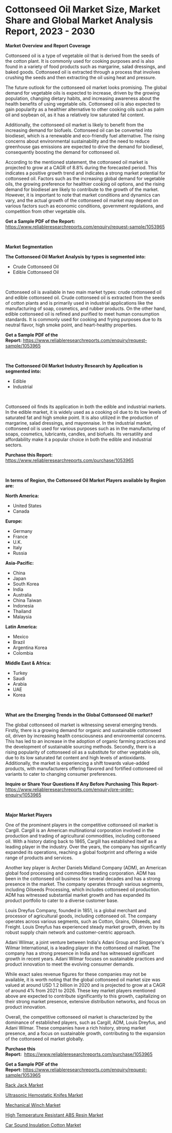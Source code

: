<p><h1>Cottonseed Oil Market Size, Market Share and Global Market Analysis Report, 2023 - 2030</h1></p><p><strong>Market Overview and Report Coverage</strong></p>
<p><p>Cottonseed oil is a type of vegetable oil that is derived from the seeds of the cotton plant. It is commonly used for cooking purposes and is also found in a variety of food products such as margarine, salad dressings, and baked goods. Cottonseed oil is extracted through a process that involves crushing the seeds and then extracting the oil using heat and pressure.</p><p>The future outlook for the cottonseed oil market looks promising. The global demand for vegetable oils is expected to increase, driven by the growing population, changing dietary habits, and increasing awareness about the health benefits of using vegetable oils. Cottonseed oil is also expected to gain popularity as a healthier alternative to other cooking oils such as palm oil and soybean oil, as it has a relatively low saturated fat content.</p><p>Additionally, the cottonseed oil market is likely to benefit from the increasing demand for biofuels. Cottonseed oil can be converted into biodiesel, which is a renewable and eco-friendly fuel alternative. The rising concerns about environmental sustainability and the need to reduce greenhouse gas emissions are expected to drive the demand for biodiesel, consequently boosting the demand for cottonseed oil.</p><p>According to the mentioned statement, the cottonseed oil market is projected to grow at a CAGR of 8.8% during the forecasted period. This indicates a positive growth trend and indicates a strong market potential for cottonseed oil. Factors such as the increasing global demand for vegetable oils, the growing preference for healthier cooking oil options, and the rising demand for biodiesel are likely to contribute to the growth of the market. However, it is important to note that market conditions and dynamics can vary, and the actual growth of the cottonseed oil market may depend on various factors such as economic conditions, government regulations, and competition from other vegetable oils.</p></p>
<p><strong>Get a Sample PDF of the Report:</strong> <a href="https://www.reliableresearchreports.com/enquiry/request-sample/1053965">https://www.reliableresearchreports.com/enquiry/request-sample/1053965</a></p>
<p>&nbsp;</p>
<p><strong>Market Segmentation</strong></p>
<p><strong>The Cottonseed Oil Market Analysis by types is segmented into:</strong></p>
<p><ul><li>Crude Cottonseed Oil</li><li>Edible Cottonseed Oil</li></ul></p>
<p>&nbsp;</p>
<p><p>Cottonseed oil is available in two main market types: crude cottonseed oil and edible cottonseed oil. Crude cottonseed oil is extracted from the seeds of cotton plants and is primarily used in industrial applications like the manufacturing of soap, cosmetics, and rubber products. On the other hand, edible cottonseed oil is refined and purified to meet human consumption standards. It is commonly used for cooking and frying purposes due to its neutral flavor, high smoke point, and heart-healthy properties.</p></p>
<p><strong>Get a Sample PDF of the Report:</strong>&nbsp;<a href="https://www.reliableresearchreports.com/enquiry/request-sample/1053965">https://www.reliableresearchreports.com/enquiry/request-sample/1053965</a></p>
<p>&nbsp;</p>
<p><strong>The Cottonseed Oil Market Industry Research by Application is segmented into:</strong></p>
<p><ul><li>Edible</li><li>Industrial</li></ul></p>
<p>&nbsp;</p>
<p><p>Cottonseed oil finds its application in both the edible and industrial markets. In the edible market, it is widely used as a cooking oil due to its low levels of saturated fat and high smoke point. It is also utilized in the production of margarine, salad dressings, and mayonnaise. In the industrial market, cottonseed oil is used for various purposes such as in the manufacturing of soaps, cosmetics, lubricants, candles, and biofuels. Its versatility and affordability make it a popular choice in both the edible and industrial sectors.</p></p>
<p><strong>Purchase this Report:</strong>&nbsp; <a href="https://www.reliableresearchreports.com/purchase/1053965">https://www.reliableresearchreports.com/purchase/1053965</a></p>
<p>&nbsp;</p>
<p><strong>In terms of Region, the Cottonseed Oil Market Players available by Region are:</strong></p>
<p>
    <p> <strong> North America: </strong>
        <ul>
            <li>United States</li>
            <li>Canada</li>
        </ul>
        </p> 
    <p> <strong> Europe: </strong>
        <ul>
            <li>Germany</li>
            <li>France</li>
            <li>U.K.</li>
            <li>Italy</li>
            <li>Russia</li>
        </ul>
        </p> 
    <p> <strong> Asia-Pacific: </strong>
        <ul>
            <li>China</li>
            <li>Japan</li>
            <li>South Korea</li>
            <li>India</li>
            <li>Australia</li>
            <li>China Taiwan</li>
            <li>Indonesia</li>
            <li>Thailand</li>
            <li>Malaysia</li>
        </ul>
        </p> 
    <p> <strong> Latin America: </strong>
        <ul>
            <li>Mexico</li>
            <li>Brazil</li>
            <li>Argentina Korea</li>
            <li>Colombia</li>
        </ul>
        </p> 
    <p> <strong> Middle East & Africa: </strong>
        <ul>
            <li>Turkey</li>
            <li>Saudi</li>
            <li>Arabia</li>
            <li>UAE</li>
            <li>Korea</li>
        </ul>
    </p>
    </p>
<p>&nbsp;</p>
<p><strong>What are the Emerging Trends in the Global Cottonseed Oil market?</strong></p>
<p><p>The global cottonseed oil market is witnessing several emerging trends. Firstly, there is a growing demand for organic and sustainable cottonseed oil, driven by increasing health consciousness and environmental concerns. This has led to an increase in the adoption of organic farming practices and the development of sustainable sourcing methods. Secondly, there is a rising popularity of cottonseed oil as a substitute for other vegetable oils, due to its low saturated fat content and high levels of antioxidants. Additionally, the market is experiencing a shift towards value-added products, with manufacturers offering flavored and fortified cottonseed oil variants to cater to changing consumer preferences.</p></p>
<p><strong>Inquire or Share Your Questions If Any Before Purchasing This Report</strong>- <a href="https://www.reliableresearchreports.com/enquiry/pre-order-enquiry/1053965">https://www.reliableresearchreports.com/enquiry/pre-order-enquiry/1053965</a></p>
<p>&nbsp;</p>
<p><strong>Major Market Players</strong></p>
<p><p>One of the prominent players in the competitive cottonseed oil market is Cargill. Cargill is an American multinational corporation involved in the production and trading of agricultural commodities, including cottonseed oil. With a history dating back to 1865, Cargill has established itself as a leading player in the industry. Over the years, the company has significantly expanded its operations, reaching a global footprint and offering a wide range of products and services.</p><p>Another key player is Archer Daniels Midland Company (ADM), an American global food processing and commodities trading corporation. ADM has been in the cottonseed oil business for several decades and has a strong presence in the market. The company operates through various segments, including Oilseeds Processing, which includes cottonseed oil production. ADM has witnessed substantial market growth and has expanded its product portfolio to cater to a diverse customer base.</p><p>Louis Dreyfus Company, founded in 1851, is a global merchant and processor of agricultural goods, including cottonseed oil. The company operates across various segments, such as Cotton, Grains, Oilseeds, and Freight. Louis Dreyfus has experienced steady market growth, driven by its robust supply chain network and customer-centric approach.</p><p>Adani Wilmar, a joint venture between India's Adani Group and Singapore's Wilmar International, is a leading player in the cottonseed oil market. The company has a strong presence in India and has witnessed significant growth in recent years. Adani Wilmar focuses on sustainable practices and product innovation to meet the evolving consumer demands.</p><p>While exact sales revenue figures for these companies may not be available, it is worth noting that the global cottonseed oil market size was valued at around USD 1.2 billion in 2020 and is projected to grow at a CAGR of around 4% from 2021 to 2026. These key market players mentioned above are expected to contribute significantly to this growth, capitalizing on their strong market presence, extensive distribution networks, and focus on product innovation.</p><p>Overall, the competitive cottonseed oil market is characterized by the dominance of established players, such as Cargill, ADM, Louis Dreyfus, and Adani Wilmar. These companies have a rich history, strong market presence, and a focus on sustainable growth, contributing to the expansion of the cottonseed oil market globally.</p></p>
<p><strong>Purchase this Report:</strong>&nbsp;&nbsp;<a href="https://www.reliableresearchreports.com/purchase/1053965">https://www.reliableresearchreports.com/purchase/1053965</a></p>
<p></p>
<p><strong>Get a Sample PDF of the Report:</strong>&nbsp;<a href="https://www.reliableresearchreports.com/enquiry/request-sample/1053965">https://www.reliableresearchreports.com/enquiry/request-sample/1053965</a></p>
<p><p><a href="https://medium.com/@germanbraun1929/rack-jack-market-exploring-market-share-market-trends-and-future-growth-633db2a21807">Rack Jack Market</a></p><p><a href="https://www.linkedin.com/pulse/ultrasonic-hemostatic-knifes-market-share-amp-new-trends-szile/">Ultrasonic Hemostatic Knifes Market</a></p><p><a href="https://medium.com/@joelstrosin1928/mechanical-winch-market-trends-forecast-and-competitive-analysis-to-2030-025a8d5a42d2">Mechanical Winch Market</a></p><p><a href="https://www.linkedin.com/pulse/high-temperature-resistant-abs-resin-market-challenges-opportunities-r6bye/">High Temperature Resistant ABS Resin Market</a></p><p><a href="https://www.linkedin.com/pulse/car-sound-insulation-cotton-market-research-report-9rzle/">Car Sound Insulation Cotton Market</a></p></p>